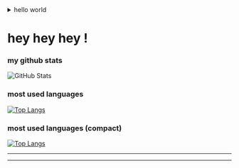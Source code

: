 <!-- ############################################################################################### -->
<!-- ############################################################################################### -->
<details>
<summary>hello world</summary>
  
  
  
  &#9472;&#9472;&#9472;&#9472;&#9472;&#9472;&#9472;&#9472;&#9472;&#9472;
  
  <!-- https://www.compart.com/en/unicode/html -->
  
  
 <br>
  
  
 [&#8859;&#8859;&#8859;&#8859;&#8859;&#8859;&#8859;&#8859;&#8859;&#8859;](https://github.com/chrisdevsandapps/youtube-links-2023March)
  
  
 <br>
  
  
 my tagnames for my projects: [&#8859;&#8859;&#8859;](https://github.com/chrisdevsandapps/my-github-repository-tags)


<br>


[mac setup guide](https://sourabhbajaj.com/mac-setup/)


background working musics: [&#8859;](https://gist.github.com/chrisdevsandapps/e75238da6604c466ce5f6a6f42eb387f)


  
 <br>
 <br>
 <br>  
  
  
[my neovim notes](https://gist.github.com/chrisdevsandapps/258a456fb88af1f8deef84d246354a40)  
  
  
[my neovim commands](https://gist.github.com/chrisdevsandapps/9431db90e3b4586deae69fac7b2b52dc)  
  
  
[neovim resources](https://gist.github.com/chrisdevsandapps/a4bf1f077b6301df085515fa7c729b3b)  
  
  
[neovim settings for macos &#8859;&#8859;&#8859;](https://github.com/chrisdevsandapps/neovim-init-file-on-macos)


[my tmux notes](https://gist.github.com/chrisdevsandapps/0ccf87b09a66e15a428b1e4e3763388c)
  
  
[my iTerm2 notes](https://gist.github.com/chrisdevsandapps/e8715c2fddbe003ba49aaa64724b7434)



 <br>
 <br>
 <br>   
  
  
  
  
[js-algorithm](https://github.com/TheAlgorithms/Javascript)


[coding-interview](https://github.com/jwasham/coding-interview-university)
  
  
[javascript.info](https://javascript.info/)
  

[javascripttutorial.net](https://www.javascripttutorial.net/)
  
  
 <br>
 <br>
 <br>
  
  
  
  
  
  
  
  
  
 <br>

[placeholder images](https://gist.github.com/chrisdevsandapps/e0482515c90d7b1bb1bc0d790bd3323f)




github flavored markdown block language list: [&#8859;](https://www.rubycoloredglasses.com/2013/04/languages-supported-by-github-flavored-markdown/) [&#8859;](https://github.com/github/linguist/blob/master/lib/linguist/languages.yml)



template for directory tree: [&#8859;](https://gist.github.com/chrisdevsandapps/5be9b39d51c6afc6005ee1985d13262b)


  
[indexDotHtml Template](https://gist.github.com/chrisdevsandapps/62f06902bafe4e34681a9a36f12e41d7)
  
  
  
 <br>
 <br>
 <br>
  
 
  
  <br>

[simplified.guide](https://www.simplified.guide/)
  

  
[nietzche-ipzum](http://nietzsche-ipsum.com/)
  


[linuxize](https://linuxize.com/)



[linuxHandbook](https://linuxhandbook.com/)

  
 <br>
 <br>
 <br>
  
 
</details>


<!-- ############################################################################################### -->
<!-- ############################################################################################### -->
<!-- ############################################################################################### -->







# hey hey hey !


<!-- ############################################################################################### -->
<!-- STATS -->

<!-- https://github.com/rishisuresh7/github-readme-stats -->

<!-- ![GitHub Stats](https://github-readme-stats.vercel.app/api?username=chrisdevsandapps&theme=radical) -->

<!-- ![GitHub Stats](https://github-readme-stats.vercel.app/api?username=chrisdevsandapps&theme=dark) -->

<!-- ############################################################################################### -->
<!-- ############################################################################################### -->

### my github stats

![GitHub Stats](https://github-readme-stats.vercel.app/api?username=chrisdevsandapps&theme=merko&count_private=true&show_icons=true)

<!-- ![GitHub Stats](https://github-readme-stats.vercel.app/api?username=chrisdevsandapps&theme=gruvbox) -->




<!-- ![GitHub Stats](https://github-readme-stats.vercel.app/api?username=chrisdevsandapps&theme=tokyonight) -->

<!-- ![GitHub Stats](https://github-readme-stats.vercel.app/api?username=chrisdevsandapps&theme=onedark) -->

<!-- ![GitHub Stats](https://github-readme-stats.vercel.app/api?username=chrisdevsandapps&theme=cobalt) -->

<!-- ![GitHub Stats](https://github-readme-stats.vercel.app/api?username=chrisdevsandapps&theme=synthwave) -->

<!-- ![GitHub Stats](https://github-readme-stats.vercel.app/api?username=chrisdevsandapps&theme=highcontrast) -->

<!-- ![GitHub Stats](https://github-readme-stats.vercel.app/api?username=chrisdevsandapps&theme=dracula) -->


<!-- 
[![Top Langs](https://github-readme-stats.vercel.app/api/top-langs/?username=anuraghazra&hide=javascript,html)](https://github.com/anuraghazra/github-readme-stats) -->

<!-- ############################################################################################### -->
<!-- ############################################################################################### -->

### most used languages

[![Top Langs](https://github-readme-stats.vercel.app/api/top-langs/?username=chrisdevsandapps&langs_count=10&hide=html)](https://github.com/anuraghazra/github-readme-stats)




<!-- ############################################################################################### -->
<!-- ############################################################################################### -->

### most used languages (compact)

[![Top Langs](https://github-readme-stats.vercel.app/api/top-langs/?username=chrisdevsandapps&langs_count=8&layout=compact&hide=html,css,scss)](https://github.com/anuraghazra/github-readme-stats)



<!-- ############################################################################################### -->
<!-- ############################################################################################### -->




---

---





